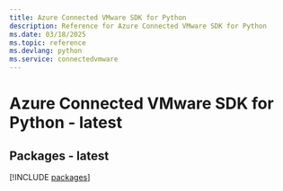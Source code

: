 ```yaml
---
title: Azure Connected VMware SDK for Python
description: Reference for Azure Connected VMware SDK for Python
ms.date: 03/18/2025
ms.topic: reference
ms.devlang: python
ms.service: connectedvmware
---
```

# Azure Connected VMware SDK for Python - latest
## Packages - latest
[!INCLUDE [packages](connected-vmware-index.md)]
